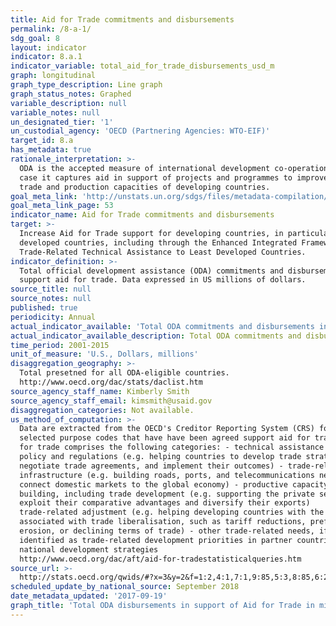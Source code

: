 ```yaml
---
title: Aid for Trade commitments and disbursements
permalink: /8-a-1/
sdg_goal: 8
layout: indicator
indicator: 8.a.1
indicator_variable: total_aid_for_trade_disbursements_usd_m
graph: longitudinal
graph_type_description: Line graph
graph_status_notes: Graphed
variable_description: null
variable_notes: null
un_designated_tier: '1'
un_custodial_agency: 'OECD (Partnering Agencies: WTO-EIF)'
target_id: 8.a
has_metadata: true
rationale_interpretation: >-
  ODA is the accepted measure of international development co-operation. In this
  case it captures aid in support of projects and programmes to improve the
  trade and production capacities of developing countries.
goal_meta_link: 'http://unstats.un.org/sdgs/files/metadata-compilation/Metadata-Goal-8.pdf'
goal_meta_link_page: 53
indicator_name: Aid for Trade commitments and disbursements
target: >-
  Increase Aid for Trade support for developing countries, in particular least
  developed countries, including through the Enhanced Integrated Framework for
  Trade-Related Technical Assistance to Least Developed Countries.
indicator_definition: >-
  Total official development assistance (ODA) commitments and disbursements that
  support aid for trade. Data expressed in US millions of dollars.
source_title: null
source_notes: null
published: true
periodicity: Annual
actual_indicator_available: 'Total ODA commitments and disbursements in support of Aid for Trade '
actual_indicator_available_description: Total ODA commitments and disbursements in support of Aid for Trade
time_period: 2001-2015
unit_of_measure: 'U.S., Dollars, millions'
disaggregation_geography: >-
  Total presetned for all ODA-eligible countries. 
  http://www.oecd.org/dac/stats/daclist.htm
source_agency_staff_name: Kimberly Smith
source_agency_staff_email: kimsmith@usaid.gov
disaggregation_categories: Not available.
us_method_of_computation: >-
  Data are extracted from the OECD's Creditor Reporting System (CRS) for
  selected purpose codes that have have been agreed support aid for trade. Aid
  for trade comprises the following categories: - technical assistance for trade
  policy and regulations (e.g. helping countries to develop trade strategies,
  negotiate trade agreements, and implement their outcomes) - trade-related
  infrastructure (e.g. building roads, ports, and telecommunications networks to
  connect domestic markets to the global economy) - productive capacity
  building, including trade development (e.g. supporting the private sector to
  exploit their comparative advantages and diversify their exports)
  trade-related adjustment (e.g. helping developing countries with the costs
  associated with trade liberalisation, such as tariff reductions, preference
  erosion, or declining terms of trade) - other trade-related needs, if
  identified as trade-related development priorities in partner countries'
  national development strategies
  http://www.oecd.org/dac/aft/aid-for-tradestatisticalqueries.htm
source_url: >-
  http://stats.oecd.org/qwids/#?x=3&y=2&f=1:2,4:1,7:1,9:85,5:3,8:85,6:2014&q=1:2+4:1+7:1+9:85+5:3+8:85+6:2015,2014,2013,2012,2011,2010,2009,2008,2007,2006,2005+3:78,79,80,81,82,83,84,86,87,88,89,91,106,107,93,100,102,103,104,101,105,92,98,96,97,99,94,95,109,110,111,112,113,115,116,120,121,122,123,124,125,126,127,128,129,130,131,132,133,134,135,136,137,139,140,141,142,143,144,146,147,148,149,150,153,154,155,156,157,158,159,160,161,162,163,164,165,166,167,168,169,171,172,173,174,175,176,177,178,179,180,184,185,186,187,188,189,191+2:252,253,254,255,256,258&lock=CRS1
scheduled_update_by_national_source: September 2018
date_metadata_updated: '2017-09-19'
graph_title: 'Total ODA disbursements in support of Aid for Trade in millions of US dollars '
---
```

